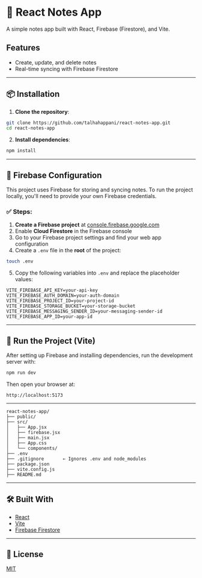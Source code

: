 # 📝 React Notes App

A simple notes app built with React, Firebase (Firestore), and Vite.

## Features

- Create, update, and delete notes
- Real-time syncing with Firebase Firestore

---

## 📦 Installation

1. **Clone the repository**:

```bash
git clone https://github.com/talhahappani/react-notes-app.git
cd react-notes-app
```

2. **Install dependencies**:

```bash
npm install
```

---

## 🔧 Firebase Configuration

This project uses Firebase for storing and syncing notes. To run the project locally, you'll need to provide your own Firebase credentials.

### ✅ Steps:

1. **Create a Firebase project** at [console.firebase.google.com](https://console.firebase.google.com/)
2. Enable **Cloud Firestore** in the Firebase console
3. Go to your Firebase project settings and find your web app configuration
4. Create a `.env` file in the **root** of the project:

```bash
touch .env
```

5. Copy the following variables into `.env` and replace the placeholder values:

```env
VITE_FIREBASE_API_KEY=your-api-key
VITE_FIREBASE_AUTH_DOMAIN=your-auth-domain
VITE_FIREBASE_PROJECT_ID=your-project-id
VITE_FIREBASE_STORAGE_BUCKET=your-storage-bucket
VITE_FIREBASE_MESSAGING_SENDER_ID=your-messaging-sender-id
VITE_FIREBASE_APP_ID=your-app-id
```

---

## 🧪 Run the Project (Vite)

After setting up Firebase and installing dependencies, run the development server with:

```bash
npm run dev
```

Then open your browser at:

```
http://localhost:5173
```

---

```
react-notes-app/
├── public/
├── src/
│   ├── App.jsx
│   ├── firebase.jsx
│   ├── main.jsx
│   ├── App.css
│   └── components/
├── .env
├── .gitignore       ← Ignores .env and node_modules
├── package.json
├── vite.config.js
├── README.md
```

---

## 🛠 Built With

- [React](https://reactjs.org/)
- [Vite](https://vitejs.dev/)
- [Firebase Firestore](https://firebase.google.com/docs/firestore)

---

## 📄 License

[MIT](LICENSE)
